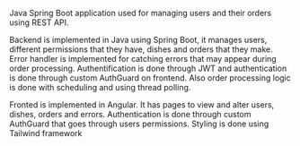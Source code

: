 Java Spring Boot application used for managing users and their orders using REST API.

Backend is implemented in Java using Spring Boot, it manages users, different permissions that they have, dishes and orders that they make. 
Error handler is implemented for catching errors that may appear during order processing.
Authentification is done through JWT and authentication is done through custom AuthGuard on frontend. 
Also order processing logic is done with scheduling and using thread polling. 

Fronted is implemented in Angular.
It has pages to view and alter users, dishes, orders and errors. 
Authentication is done through custom AuthGuard that goes through users permissions. 
Styling is done using Tailwind framework
